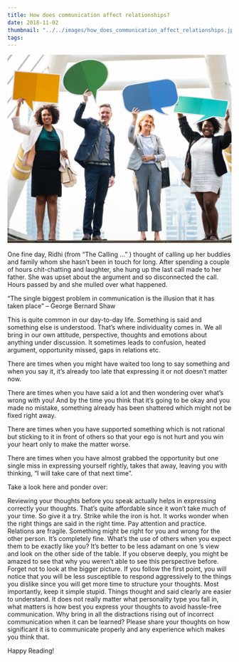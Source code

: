 ```yaml
---
title: How does communication affect relationships?
date: 2018-11-02
thumbnail: "../../images/how_does_communication_affect_relationships.jpeg"
tags:
---
```


![How does communication affect relationships?](../../images/how_does_communication_affect_relationships.jpeg)

One fine day, Ridhi (from “The Calling …” ) thought of calling up her buddies and family whom she hasn’t been in touch for long. After spending a couple of hours chit-chatting and laughter, she hung up the last call made to her father. She was upset about the argument and so disconnected the call. Hours passed by and she mulled over what happened.

“The single biggest problem in communication is the illusion that it has taken place”
– George Bernard Shaw

This is quite common in our day-to-day life. Something is said and something else is understood. That’s where individuality comes in. We all bring in our own attitude, perspective, thoughts and emotions about anything under discussion. It sometimes leads to confusion, heated argument, opportunity missed, gaps in relations etc.

There are times when you might have waited too long to say something and when you say it, it’s already too late that expressing it or not doesn’t matter now.

There are times when you have said a lot and then wondering over what’s wrong with you! And by the time you think that it’s going to be okay and you made no mistake, something already has been shattered which might not be fixed right away.

There are times when you have supported something which is not rational but sticking to it in front of others so that your ego is not hurt and you win your heart only to make the matter worse.

There are times when you have almost grabbed the opportunity but one single miss in expressing yourself rightly, takes that away, leaving you with thinking, “I will take care of that next time”.

Take a look here and ponder over:

Reviewing your thoughts before you speak actually helps in expressing
correctly your thoughts. That’s quite affordable since it won’t take much of
your time. So give it a try.
Strike while the iron is hot. It works wonder when the right things are said
in the right time. Pay attention and practice.
Relations are fragile. Something might be right for you and wrong for the
other person. It’s completely fine. What’s the use of others when you expect them to be exactly like you? It’s better to be less adamant on one ’s view and look on the other side of the table. If you observe deeply, you might be amazed to see that why you weren’t able to see this perspective before. Forget not to look at the bigger picture.
If you follow the first point, you will notice that you will be less
susceptible to respond aggressively to the things you dislike since you will get more time to structure your thoughts.
Most importantly, keep it simple stupid. Things thought and said clearly are easier to understand.
It does not really matter what personality type you fall in, what matters is how best you express your thoughts to avoid hassle-free communication. Why bring in all the distractions rising out of incorrect communication when it can be learned? Please share your thoughts on how significant it is to communicate properly and any experience which makes you think that.

Happy Reading!